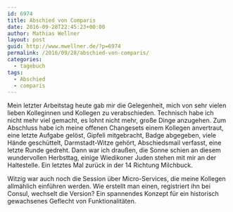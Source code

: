 ```yaml
---
id: 6974
title: Abschied von Comparis
date: 2016-09-28T22:45:23+00:00
author: Mathias Wellner
layout: post
guid: http://www.mwellner.de/?p=6974
permalink: /2016/09/28/abschied-von-comparis/
categories:
  - tagebuch
tags:
  - Abschied
  - comparis
---
```

Mein letzter Arbeitstag heute gab mir die Gelegenheit, mich von sehr vielen lieben Kolleginnen und Kollegen zu verabschieden. Technisch habe ich nicht mehr viel gemacht, es lohnt nicht mehr, große Dinge anzugehen. Zum Abschluss habe ich meine offenen Changesets einem Kollegen anvertraut, eine letzte Aufgabe gelöst, Gipfeli mitgebracht, Badge abgegeben, viele Hände geschüttelt, Darmstadt-Witze gehört, Abschiedsmail verfasst, eine letzte Runde gedreht. Dann war ich draußen, die Sonne schien an diesem wundervollen Herbsttag, einige Wiedikoner Juden stehen mit mir an der Haltestelle. Ein letztes Mal zurück in der 14 Richtung Milchbuck. 

Witzig war auch noch die Session über Micro-Services, die meine Kollegen allmählich einführen werden. Wie erstellt man einen, registriert ihn bei Consul, wechselt die Version? Ein spannendes Konzept für ein historisch gewachsenes Geflecht von Funktionalitäten.